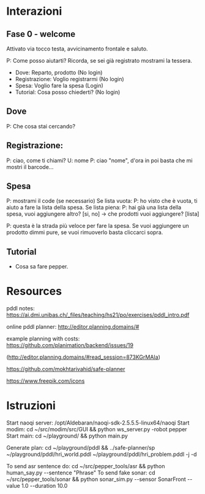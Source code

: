 # Interazioni

## Fase 0 - welcome
Attivato via tocco testa, avvicinamento frontale e saluto.

P: Come posso aiutarti? Ricorda, se sei già registrato mostrami la tessera.
- Dove: Reparto, prodotto (No login)
- Registrazione: Voglio registrarmi (No login)
- Spesa: Voglio fare la spesa (Login)
- Tutorial: Cosa posso chiederti? (No login)


## Dove

P: Che cosa stai cercando?

## Registrazione:

P: ciao, come ti chiami?
U: nome
P: ciao "nome", d'ora in poi basta che mi mostri il barcode...

## Spesa
P: mostrami il code (se necessario)
Se lista vuota:
P: ho visto che è vuota, ti aiuto a fare la lista della spesa.
Se lista piena:
P: hai già una lista della spesa, vuoi aggiungere altro? [si, no] -> che prodotti vuoi aggiungere? [lista]

P: questa è la strada più veloce per fare la spesa. Se vuoi aggiungere un prodotto dimmi pure, se vuoi rimuoverlo basta cliccarci sopra. 


## Tutorial

- Cosa sa fare pepper.



# Resources
pddl notes: https://ai.dmi.unibas.ch/_files/teaching/hs21/po/exercises/pddl_intro.pdf

online pddl planner: http://editor.planning.domains/#

example planning with costs: https://github.com/planimation/backend/issues/19

(http://editor.planning.domains/#read_session=873KGrMAIa)

https://github.com/mokhtarivahid/safe-planner

https://www.freepik.com/icons


# Istruzioni
Start naoqi server: /opt/Aldebaran/naoqi-sdk-2.5.5.5-linux64/naoqi
Start modim: cd ~/src/modim/src/GUI && python ws_server.py -robot pepper
Start main: cd ~/playground/ && python main.py 

Generate plan: cd ~/playground/pddl && ../safe-planner/sp ~/playground/pddl/hri_world.pddl ~/playground/pddl/hri_problem.pddl -j -d

To send asr sentence do: cd ~/src/pepper_tools/asr && python human_say.py --sentence "Phrase"
To send fake sonar: cd ~/src/pepper_tools/sonar && python sonar_sim.py --sensor SonarFront --value 1.0 --duration 10.0